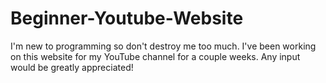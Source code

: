 # Beginner-Youtube-Website
I'm new to programming so don't destroy me too much. I've been working on this website for my YouTube channel for a couple weeks. Any input would be greatly appreciated!  
